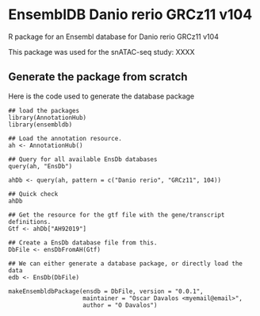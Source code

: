# EnsemblDB Danio rerio GRCz11 v104

R package for an Ensembl database for Danio rerio GRCz11 v104

This package was used for the snATAC-seq study: XXXX


## Generate the package from scratch
Here is the code used to generate the database package

    ## load the packages
    library(AnnotationHub)
    library(ensembldb)
    
    ## Load the annotation resource.
    ah <- AnnotationHub()

    ## Query for all available EnsDb databases
    query(ah, "EnsDb")

    ahDb <- query(ah, pattern = c("Danio rerio", "GRCz11", 104))
    
    ## Quick check
    ahDb

    ## Get the resource for the gtf file with the gene/transcript definitions.
    Gtf <- ahDb["AH92019"]
    
    ## Create a EnsDb database file from this.
    DbFile <- ensDbFromAH(Gtf)
    
    ## We can either generate a database package, or directly load the data
    edb <- EnsDb(DbFile)

    makeEnsembldbPackage(ensdb = DbFile, version = "0.0.1",
                         maintainer = "Oscar Davalos <myemail@email>",
                         author = "O Davalos")
